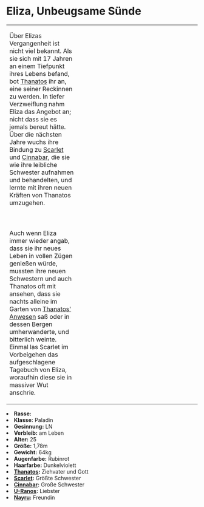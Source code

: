 # Eliza, Unbeugsame Sünde

<primary-label ref="npc"/>

<secondary-label ref="faergria"/>

<secondary-label ref="thanatos_recke"/>

<table>
<tr><td>
<p>
Über Elizas Vergangenheit ist nicht viel bekannt. Als sie sich mit 17 Jahren an einem Tiefpunkt ihres Lebens befand,
bot <a href="Thanatos.md">Thanatos</a> ihr an, eine seiner Reckinnen zu werden. In tiefer Verzweiflung nahm Eliza das
Angebot an; nicht dass sie es jemals bereut hätte. Über die nächsten Jahre wuchs ihre Bindung zu
<a href="Scarlet.md">Scarlet</a> und <a href="Cinnabar.md">Cinnabar</a>, die sie wie ihre leibliche Schwester
aufnahmen und behandelten, und lernte mit ihren neuen Kräften von Thanatos umzugehen.
<br></br><br></br>
Auch wenn Eliza immer wieder angab, dass sie ihr neues Leben in vollen Zügen genießen würde, mussten ihre neuen
Schwestern und auch Thanatos oft mit ansehen, dass sie nachts alleine im Garten von
<a href="MountainsOfSin.md">Thanatos' Anwesen</a> saß oder in dessen Bergen umherwanderte, und bitterlich weinte. Einmal
las Scarlet im Vorbeigehen das aufgeschlagene Tagebuch von Eliza, woraufhin diese sie in massiver Wut anschrie.
</p>

</td><td width="300">
<img src="eliza.png" alt="" />
</td></tr>
</table>

<procedure title="Allgemeine Informationen">
<list columns="2">
<li><b>Rasse:</b> <a href="Folks.md" anchor="d-monen"></a></li>
<li><b>Klasse:</b> Paladin</li>
<li><b>Gesinnung:</b> LN</li>
<li><b>Verbleib:</b> am Leben</li>
</list>
</procedure>

<procedure title="Aussehen">
<list columns="3">
<li><b>Alter:</b> 25</li>
<li><b>Größe:</b> 1,78m</li>
<li><b>Gewicht:</b> 64kg</li>
<li><b>Augenfarbe:</b> Rubinrot</li>
<li><b>Haarfarbe:</b> Dunkelviolett</li>
<!-- <li><b>Maße:</b> 89/75-70-92</li> -->
</list>
</procedure>

<procedure title="Beziehungen">
<list columns="2">
<li><b><a href="Thanatos.md">Thanatos</a>:</b> Ziehvater und Gott</li>
<li><b><a href="Scarlet.md">Scarlet</a>:</b> Größte Schwester</li>
<li><b><a href="Cinnabar.md">Cinnabar</a>:</b> Große Schwester</li>
<li><b><a href="U-Ranos.md">U-Ranos</a>:</b> Liebster</li>
<li><b><a href="Nayru.md">Nayru</a>:</b> Freundin</li>
</list>
</procedure>

<!--
## Notizen

- **Ziele:** 
- **Geheimnisse:** 
-->